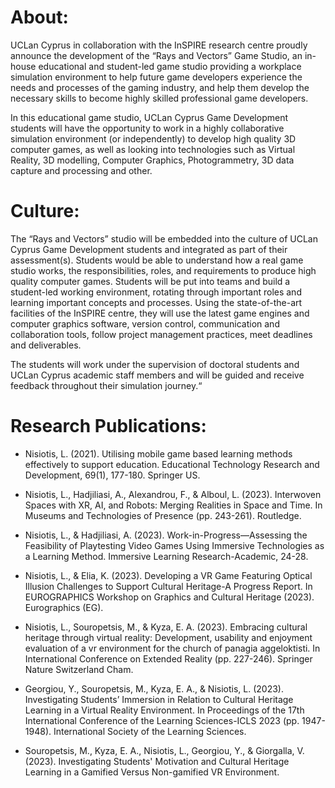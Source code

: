 # About:
UCLan Cyprus in collaboration with the InSPIRE research centre proudly announce the development of the “Rays and Vectors” Game Studio, an in-house educational and student-led game studio providing a workplace simulation environment to help future game developers experience the needs and processes of the gaming industry, and help them develop the necessary skills to become highly skilled professional game developers.

 

In this educational game studio, UCLan Cyprus Game Development students will have the opportunity to work in a highly collaborative simulation environment (or independently) to develop high quality 3D computer games, as well as looking into technologies such as Virtual Reality, 3D modelling, Computer Graphics, Photogrammetry, 3D data capture and processing and other.

 
# Culture:
The “Rays and Vectors” studio will be embedded into the culture of UCLan Cyprus Game Development students and integrated as part of their assessment(s). Students would be able to understand how a real game studio works, the responsibilities, roles, and requirements to produce high quality computer games. Students will be put into teams and build a student-led working environment, rotating through important roles and learning important concepts and processes. Using the state-of-the-art facilities of the InSPIRE centre, they will use the latest game engines and computer graphics software, version control, communication and collaboration tools, follow project management practices, meet deadlines and deliverables.

 

The students will work under the supervision of doctoral students and UCLan Cyprus academic staff members and will be guided and receive feedback throughout their simulation journey.“

# Research Publications:
* Nisiotis, L. (2021). Utilising mobile game based learning methods effectively to support education. Educational Technology Research and Development, 69(1), 177-180. Springer US.

* Nisiotis, L., Hadjiliasi, A., Alexandrou, F., & Alboul, L. (2023). Interwoven Spaces with XR, AI, and Robots: Merging Realities in Space and Time. In Museums and Technologies of Presence (pp. 243-261). Routledge.

* Nisiotis, L., & Hadjiliasi, A. (2023). Work-in-Progress—Assessing the Feasibility of Playtesting Video Games Using Immersive Technologies as a Learning Method. Immersive Learning Research-Academic, 24-28.

* Nisiotis, L., & Elia, K. (2023). Developing a VR Game Featuring Optical Illusion Challenges to Support Cultural Heritage-A Progress Report. In EUROGRAPHICS Workshop on Graphics and Cultural Heritage (2023). Eurographics (EG).

* Nisiotis, L., Souropetsis, M., & Kyza, E. A. (2023). Embracing cultural heritage through virtual reality: Development, usability and enjoyment evaluation of a vr environment for the church of panagia aggeloktisti. In International Conference on Extended Reality (pp. 227-246). Springer Nature Switzerland Cham.

* Georgiou, Y., Souropetsis, M., Kyza, E. A., & Nisiotis, L. (2023). Investigating Students’ Immersion in Relation to Cultural Heritage Learning in a Virtual Reality Environment. In Proceedings of the 17th International Conference of the Learning Sciences-ICLS 2023 (pp. 1947-1948). International Society of the Learning Sciences.

* Souropetsis, M., Kyza, E. A., Nisiotis, L., Georgiou, Y., & Giorgalla, V. (2023). Investigating Students' Motivation and Cultural Heritage Learning in a Gamified Versus Non-gamified VR Environment.
